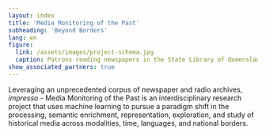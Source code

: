 ```yaml
---
layout: index
title: 'Media Monitoring of the Past'
subheading: 'Beyond Borders'
lang: en
figure:
  link: /assets/images/project-schema.jpg
  caption: Patrons reading newspapers in the State Library of Queensland, 1934
show_associated_partners: true
---
```


Leveraging an unprecedented corpus of newspaper and radio archives, _impresso_ - Media Monitoring of the Past is an interdisciplinary research project that uses machine learning to pursue a paradigm shift in the processing, semantic enrichment, representation, exploration, and study of historical media across modalities, time, languages, and national borders.
